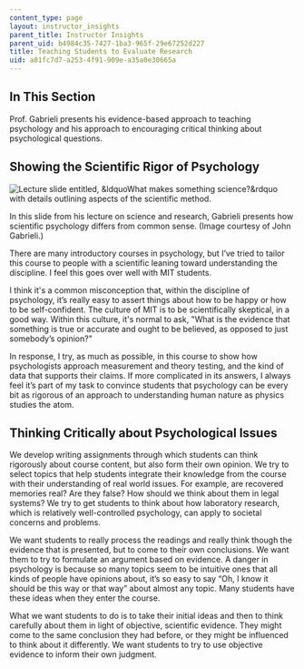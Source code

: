 ```yaml
---
content_type: page
layout: instructor_insights
parent_title: Instructor Insights
parent_uid: b4984c35-7427-1ba3-965f-29e67252d227
title: Teaching Students to Evaluate Research
uid: a81fc7d7-a253-4f91-909e-a35a0e30665a
---
```


In This Section
---------------

Prof. Gabrieli presents his evidence-based approach to teaching psychology and his approach to encouraging critical thinking about psychological questions.

Showing the Scientific Rigor of Psychology
------------------------------------------

![Lecture slide entitled, &ldquoWhat makes something science?&rdquo with details outlining aspects of the scientific method.](BASEURL_PLACEHOLDER/resources/science)

In this slide from his lecture on science and research, Gabrieli presents how scientific psychology differs from common sense. (Image courtesy of John Gabrieli.)

There are many introductory courses in psychology, but I’ve tried to tailor this course to people with a scientific leaning toward understanding the discipline. I feel this goes over well with MIT students.

I think it's a common misconception that, within the discipline of psychology, it’s really easy to assert things about how to be happy or how to be self-confident. The culture of MIT is to be scientifically skeptical, in a good way. Within this culture, it's normal to ask, "What is the evidence that something is true or accurate and ought to be believed, as opposed to just somebody’s opinion?"

In response, I try, as much as possible, in this course to show how psychologists approach measurement and theory testing, and the kind of data that supports their claims. If more complicated in its answers, I always feel it’s part of my task to convince students that psychology can be every bit as rigorous of an approach to understanding human nature as physics studies the atom.

Thinking Critically about Psychological Issues
----------------------------------------------

We develop writing assignments through which students can think rigorously about course content, but also form their own opinion. We try to select topics that help students integrate their knowledge from the course with their understanding of real world issues. For example, are recovered memories real? Are they false? How should we think about them in legal systems? We try to get students to think about how laboratory research, which is relatively well-controlled psychology, can apply to societal concerns and problems.

We want students to really process the readings and really think though the evidence that is presented, but to come to their own conclusions. We want them to try to formulate an argument based on evidence. A danger in psychology is because so many topics seem to be intuitive ones that all kinds of people have opinions about, it’s so easy to say “Oh, I know it should be this way or that way” about almost any topic. Many students have these ideas when they enter the course.  

What we want students to do is to take their initial ideas and then to think carefully about them in light of objective, scientific evidence. They might come to the same conclusion they had before, or they might be influenced to think about it differently. We want students to try to use objective evidence to inform their own judgment.
